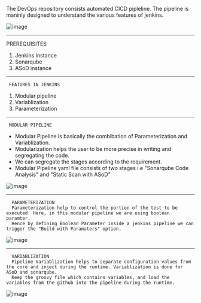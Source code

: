 The DevOps repository consists automated CICD pipleline. The pipeline is maninly designed to understand the various features of jenkins.

![image](https://user-images.githubusercontent.com/95271479/210200602-e2d6a8c3-58db-4bc7-a2a7-4ab20c00d402.png)

     
   
___________________________________________________________________________________________________________________________________________________________________
PREREQUISITES

1) Jenkins instance
2) Sonarqube
3) ASoD instance

_____________________________________________________________________________________________________________________________________________________________________
     FEATURES IN JENKINS
 
1) Modular pipeline
2) Variablization
3) Parameterization


 _____________________________________________________________________________________________________________________________________________________________________
     MODULAR PIPELINE
     
* Modular Pipeline is basically the combibation of Parameterization and Variablization. 
* Modularization helps the user to be more precise in writing and segregating the code. 
* We can segregate the stages according to the requirement.
* Modular Pipeline yaml file consists of two stages i.e "Sonarqube Code Analysis" and "Static Scan with ASoD"

![image](https://user-images.githubusercontent.com/95271479/210199013-7fd44d42-febf-46c7-b5a6-d84b1cc7ec11.png)



______________________________________________________________________________________________________________________________________________________________________
      PARAMETERIZATION
      Parameterization help to control the portion of the test to be executed. Here, in this modular pipeline we are using boolean paramter.
      Hence by defining Boolean Parameter inside a jenkins pipeline we can trigger the "Build with Paramaters" option.
      
  ![image](https://user-images.githubusercontent.com/95271479/210200791-df5192a7-ab55-4bd1-a9c0-7d9769782561.png)


      
___________________________________________________________________________________________________________________________________________________________________

      VARIABLIZATION
      Pipeline Variablization helps to separate configuration values from the core and inject during the runtime. Variablization is done for ASoD and sonarqube.
      Keep the groovy file which contains variables, and load the variables from the github into the pipeline during the runtime.
      
  ![image](https://user-images.githubusercontent.com/95271479/210199470-67df54cd-e7a7-4614-8a70-e9f0e8a6f5b8.png)
  
  
  


      


     
